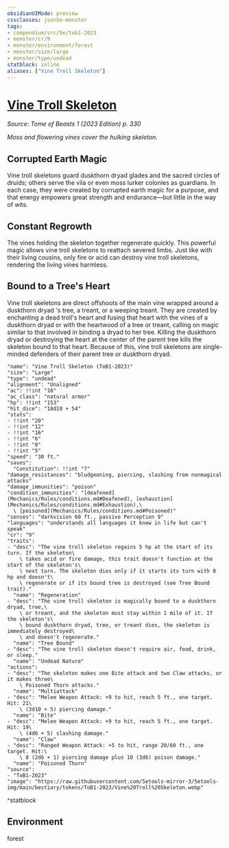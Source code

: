 ```yaml
---
obsidianUIMode: preview
cssclasses: json5e-monster
tags:
- compendium/src/5e/tob1-2023
- monster/cr/9
- monster/environment/forest
- monster/size/large
- monster/type/undead
statblock: inline
aliases: ["Vine Troll Skeleton"]
---
```

# [Vine Troll Skeleton](Mechanics\bestiary\undead/vine-troll-skeleton-tob1-2023.md)
*Source: Tome of Beasts 1 (2023 Edition) p. 330*  

*Moss and flowering vines cover the hulking skeleton.*

## Corrupted Earth Magic

Vine troll skeletons guard duskthorn dryad glades and the sacred circles of druids; others serve the vila or even moss lurker colonies as guardians. In each case, they were created by corrupted earth magic for a purpose, and that energy empowers great strength and endurance—but little in the way of wits.

## Constant Regrowth

The vines holding the skeleton together regenerate quickly. This powerful magic allows vine troll skeletons to reattach severed limbs. Just like with their living cousins, only fire or acid can destroy vine troll skeletons, rendering the living vines harmless.

## Bound to a Tree's Heart

Vine troll skeletons are direct offshoots of the main vine wrapped around a duskthorn dryad 's tree, a treant, or a weeping treant. They are created by enchanting a dead troll's heart and fusing that heart with the vines of a duskthorn dryad or with the heartwood of a tree or treant, calling on magic similar to that involved in binding a dryad to her tree. Killing the duskthorn dryad or destroying the heart at the center of the parent tree kills the skeleton bound to that heart. Because of this, vine troll skeletons are single-minded defenders of their parent tree or duskthorn dryad.

```statblock
"name": "Vine Troll Skeleton (ToB1-2023)"
"size": "Large"
"type": "undead"
"alignment": "Unaligned"
"ac": !!int "16"
"ac_class": "natural armor"
"hp": !!int "153"
"hit_dice": "18d10 + 54"
"stats":
- !!int "20"
- !!int "12"
- !!int "16"
- !!int "6"
- !!int "8"
- !!int "5"
"speed": "30 ft."
"saves":
  "Constitution": !!int "7"
"damage_resistances": "bludgeoning, piercing, slashing from nonmagical attacks"
"damage_immunities": "poison"
"condition_immunities": "[deafened](Mechanics/Rules/conditions.md#Deafened), [exhaustion](Mechanics/Rules/conditions.md#Exhaustion),\
  \ [poisoned](Mechanics/Rules/conditions.md#Poisoned)"
"senses": "darkvision 60 ft., passive Perception 9"
"languages": "understands all languages it knew in life but can't speak"
"cr": "9"
"traits":
- "desc": "The vine troll skeleton regains 5 hp at the start of its turn. If the skeleton\
    \ takes acid or fire damage, this trait doesn't function at the start of the skeleton's\
    \ next turn. The skeleton dies only if it starts its turn with 0 hp and doesn't\
    \ regenerate or if its bound tree is destroyed (see Tree Bound trait)."
  "name": "Regeneration"
- "desc": "The vine troll skeleton is magically bound to a duskthorn dryad, tree,\
    \ or treant, and the skeleton must stay within 1 mile of it. If the skeleton's\
    \ bound duskthorn dryad, tree, or treant dies, the skeleton is immediately destroyed\
    \ and doesn't regenerate."
  "name": "Tree Bound"
- "desc": "The vine troll skeleton doesn't require air, food, drink, or sleep."
  "name": "Undead Nature"
"actions":
- "desc": "The skeleton makes one Bite attack and two Claw attacks, or it makes three\
    \ Poisoned Thorn attacks."
  "name": "Multiattack"
- "desc": "Melee Weapon Attack: +9 to hit, reach 5 ft., one target. Hit: 21\
    \ (3d10 + 5) piercing damage."
  "name": "Bite"
- "desc": "Melee Weapon Attack: +9 to hit, reach 5 ft., one target. Hit: 19\
    \ (4d6 + 5) slashing damage."
  "name": "Claw"
- "desc": "Ranged Weapon Attack: +5 to hit, range 20/60 ft., one target. Hit:\
    \ 8 (2d6 + 1) piercing damage plus 10 (3d6) poison damage."
  "name": "Poisoned Thorn"
"source":
- "ToB1-2023"
"image": "https://raw.githubusercontent.com/5etools-mirror-3/5etools-img/main/bestiary/tokens/ToB1-2023/Vine%20Troll%20Skeleton.webp"
```
^statblock

## Environment

forest